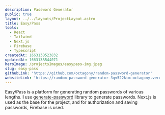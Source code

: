 ```yaml
---
description: Password Generator
public: true
layout: ../../layouts/ProjectLayout.astro
title: Easy/Pass
tools:
  - React
  - Tailwind
  - Next.js
  - Firebase
  - Typescript
createdAt: 1663138523832
updatedAt: 1663138544071
heroImage: /projectsImages/easypass-img.jpeg
slug: easy-pass
githubLink: 'https://github.com/octagony/random-password-generator'
websiteLink: 'https://random-password-generator-3qv522ktm-octagony.vercel.app/'
---
```


Easy/Pass is a platform for generating random passwords of various lengths. I use [generate-password](https://www.npmjs.com/package/generate-password) library to generate passwords. Next.js is used as the base for the project, and for authorization and saving passwords, Firebase is used.
